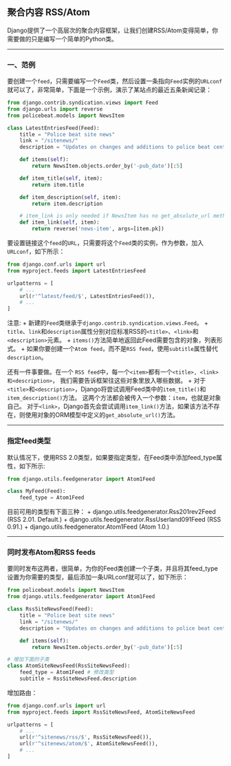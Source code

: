 ## 聚合内容 RSS/Atom

Django提供了一个高层次的聚合内容框架，让我们创建RSS/Atom变得简单，你需要做的只是编写一个简单的Python类。

---

### 一、范例

要创建一个`feed`，只需要编写一个`Feed`类，然后设置一条指向`Feed`实例的`URLconf`就可以了，非常简单，下面是一个示例，演示了某站点的最近五条新闻记录：
```python
from django.contrib.syndication.views import Feed
from django.urls import reverse
from policebeat.models import NewsItem

class LatestEntriesFeed(Feed):
    title = "Police beat site news"
    link = "/sitenews/"
    description = "Updates on changes and additions to police beat central."

    def items(self):
        return NewsItem.objects.order_by('-pub_date')[:5]

    def item_title(self, item):
        return item.title

    def item_description(self, item):
        return item.description

    # item_link is only needed if NewsItem has no get_absolute_url method.
    def item_link(self, item):
        return reverse('news-item', args=[item.pk])
```
要设置链接这个`feed`的`URL`，只需要将这个`Feed`类的实例，作为参数，加入`URLconf`，如下所示：
```python
from django.conf.urls import url
from myproject.feeds import LatestEntriesFeed

urlpatterns = [
    # ...
    url(r'^latest/feed/$', LatestEntriesFeed()),
    # ...
]
```
注意:
    + 新建的`Feed`类继承于`django.contrib.syndication.views.Feed`。
    + `title`、`link`和`description`属性分别对应标准RSS的`<title>`、`<link>`和`<description>`元素。
    + `items()`方法简单地返回此Feed需要包含的对象，列表形式。
    + 如果你要创建一个`Atom feed`，而不是`RSS feed`，使用`subtitle`属性替代`description`。

还有一件事要做。在一个 `RSS feed`中，每一个`<item>`都有一个`<title>, <link> 和<description>`， 我们需要告诉框架往这些对象里放入哪些数据。
    + 对于`<title>`和`<description>`，Django将尝试调用Feed类中的`item_title()`和`item_description()`方法。 这两个方法都会被传入一个参数：`item`，也就是对象自己。
    对于`<link>`，Django首先会尝试调用`item_link()`方法，如果该方法不存在，则使用对象的ORM模型中定义的`get_absolute_url()`方法。
    
    
---

### 指定feed类型

默认情况下，使用RSS 2.0类型，如果要指定类型，在Feed类中添加feed_type属性，如下所示:
```python
from django.utils.feedgenerator import Atom1Feed

class MyFeed(Feed):
    feed_type = Atom1Feed
```
目前可用的类型有下面三种：
    + django.utils.feedgenerator.Rss201rev2Feed (RSS 2.01. Default.)
    + django.utils.feedgenerator.RssUserland091Feed (RSS 0.91.)
    + django.utils.feedgenerator.Atom1Feed (Atom 1.0.)
    

---

### 同时发布Atom和RSS feeds

要同时发布这两者，很简单，为你的Feed类创建一个子类，并且将其feed_type设置为你需要的类型，最后添加一条URLconf就可以了，如下所示：
```python
from policebeat.models import NewsItem
from django.utils.feedgenerator import Atom1Feed

class RssSiteNewsFeed(Feed):
    title = "Police beat site news"
    link = "/sitenews/"
    description = "Updates on changes and additions to police beat central."

    def items(self):
        return NewsItem.objects.order_by('-pub_date')[:5]

# 增加下面的子类
class AtomSiteNewsFeed(RssSiteNewsFeed):
    feed_type = Atom1Feed # 修改类型
    subtitle = RssSiteNewsFeed.description
```
增加路由：
```python
from django.conf.urls import url
from myproject.feeds import RssSiteNewsFeed, AtomSiteNewsFeed

urlpatterns = [
    # ...
    url(r'^sitenews/rss/$', RssSiteNewsFeed()),
    url(r'^sitenews/atom/$', AtomSiteNewsFeed()),
    # ...
]
```
